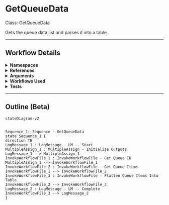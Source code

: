 # GetQueueData
Class: GetQueueData

Gets the queue data list and parses it into a table.

<hr />

## Workflow Details
<details>
    <summary>
    <b>Namespaces</b>
    </summary>
    
- Newtonsoft.Json.Linq
- System
- System.Activities
- System.Activities.Statements
- System.Collections
- System.Collections.Generic
- System.Collections.ObjectModel
- System.Data
- System.Linq
- System.Runtime.Serialization
- UiPath.Core.Activities


</details>
<details>
    <summary>
    <b>References</b>
    </summary>

- Microsoft.CSharp
- Microsoft.VisualBasic
- Microsoft.Win32.Primitives
- netstandard
- Newtonsoft.Json
- NPOI
- PresentationFramework
- System
- System.Activities
- System.Collections
- System.ComponentModel
- System.ComponentModel.EventBasedAsync
- System.ComponentModel.Primitives
- System.ComponentModel.TypeConverter
- System.Configuration.ConfigurationManager
- System.Console
- System.Core
- System.Data
- System.Data.Common
- System.Data.SqlClient
- System.Linq
- System.Linq.Expressions
- System.Memory
- System.Memory.Data
- System.ObjectModel
- System.Private.CoreLib
- System.Private.DataContractSerialization
- System.Private.ServiceModel
- System.Private.Uri
- System.Private.Xml
- System.Reflection.DispatchProxy
- System.Reflection.Metadata
- System.Reflection.TypeExtensions
- System.Runtime.Serialization
- System.Runtime.Serialization.Formatters
- System.Runtime.Serialization.Primitives
- System.Security.Permissions
- System.ServiceModel
- System.ServiceModel.Activities
- System.Xaml
- System.Xml
- System.Xml.Linq
- UiPath.Studio.Constants
- UiPath.System.Activities
- UiPath.System.Activities.Design
- UiPath.System.Activities.ViewModels
- UiPath.Workflow
- WindowsBase


</details>
<details>
    <summary>
    <b>Arguments</b>
    </summary>

| Name | Direction | Type | Description |
|  --- | --- | --- | ---  |
| out_QueueList | OutArgument | scg:List(njl:JToken) | The unformatted list of queue items retrieved, as a List of JToken. |
| in_QueueName | InArgument | x:String | The name of the queue to report. |
| in_QueueFolder | InArgument | x:String | The path fo the folder that houses the queue to report. |
| in_From | InArgument | s:DateTime | The start of the reporting range. |
| in_To | InArgument | s:DateTime | The end of the reporting range. |
| in_Statuses | InArgument | s:String[] | The statuses to include when retrieving queue items. |
| out_dt_QueueTable | OutArgument | sd:DataTable | The queue items retrieved, formatted as a flattened table. |

    
</details>
<details>
    <summary>
    <b>Workflows Used</b>
    </summary>

- C:\Users\yash.brahmbhatt\Documents\UiPath\LazyFramework\.templates\Reporters\Basic\Orchestrator\GetQueueDefinitionId.xaml
- C:\Users\yash.brahmbhatt\Documents\UiPath\LazyFramework\.templates\Reporters\Basic\Orchestrator\GetQueueItems.xaml
- C:\Users\yash.brahmbhatt\Documents\UiPath\LazyFramework\.templates\Reporters\Basic\Logic\Flatten.xaml

    
</details>
<details>
    <summary>
    <b>Tests</b>
    </summary>



    
</details>

<hr />

## Outline (Beta)

```mermaid
stateDiagram-v2


Sequence_1: Sequence - GetQueueData
state Sequence_1 {
direction TB
LogMessage_1 : LogMessage - LM -- Start
MultipleAssign_1 : MultipleAssign - Initialize Outputs
LogMessage_1 --> MultipleAssign_1
InvokeWorkflowFile_1 : InvokeWorkflowFile - Get Queue ID
MultipleAssign_1 --> InvokeWorkflowFile_1
InvokeWorkflowFile_2 : InvokeWorkflowFile - Get Queue Items
InvokeWorkflowFile_1 --> InvokeWorkflowFile_2
InvokeWorkflowFile_3 : InvokeWorkflowFile - Flatten Queue Items Into Table
InvokeWorkflowFile_2 --> InvokeWorkflowFile_3
LogMessage_2 : LogMessage - LM -- Complete
InvokeWorkflowFile_3 --> LogMessage_2
}
```